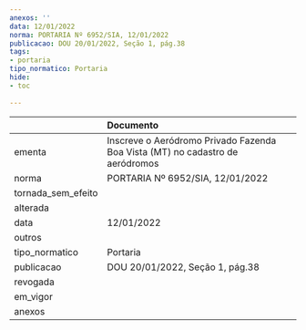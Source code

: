 ```yaml
---
anexos: ''
data: 12/01/2022
norma: PORTARIA Nº 6952/SIA, 12/01/2022
publicacao: DOU 20/01/2022, Seção 1, pág.38
tags:
- portaria
tipo_normatico: Portaria
hide: 
- toc 
 
---
```


|                    | Documento                                                                     |
|:-------------------|:------------------------------------------------------------------------------|
| ementa             | Inscreve o Aeródromo Privado Fazenda Boa Vista (MT) no cadastro de aeródromos |
| norma              | PORTARIA Nº 6952/SIA, 12/01/2022                                              |
| tornada_sem_efeito |                                                                               |
| alterada           |                                                                               |
| data               | 12/01/2022                                                                    |
| outros             |                                                                               |
| tipo_normatico     | Portaria                                                                      |
| publicacao         | DOU 20/01/2022, Seção 1, pág.38                                               |
| revogada           |                                                                               |
| em_vigor           |                                                                               |
| anexos             |                                                                               |